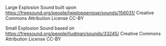 Large Explosion Sound built upon https://freesound.org/people/Iwiploppenisse/sounds/156031/ 
Creative Commons Attribution License CC-BY 

Small Explosion Sound based on https://freesound.org/people/ljudman/sounds/33245/
Creative Commons Attribution License CC-BY 